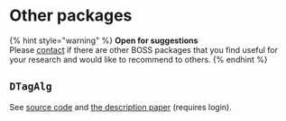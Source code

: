# Other packages



{% hint style="warning" %}
**Open for suggestions**  
Please [contact](../../../appendices/about.md) if there are other BOSS packages that you find useful for your research and would like to recommend to others.
{% endhint %}

## `DTagAlg`

See [source code](https://github.com/redeboer/BOSS_Afterburner/tree/master/boss/workarea/Reconstruction/DTagAlg/DTagAlg-00-01-05) and [the description paper](https://docbes3.ihep.ac.cn/cgi-bin/DocDB/ShowDocument?docid=105) \(requires login\).

